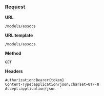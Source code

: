 ### Request

**URL**

`/models/assocs`

**URL template**

`/models/assocs`

**Method**

`GET`

**Headers**

`Authorization:Bearer{token}`  
`Content-Type:application/json;charset=UTF-8`  
`Accept:application/json`  
